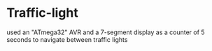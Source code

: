 # Traffic-light
used an "ATmega32" AVR and a 7-segment display as a counter of 5 seconds to navigate between traffic lights 

